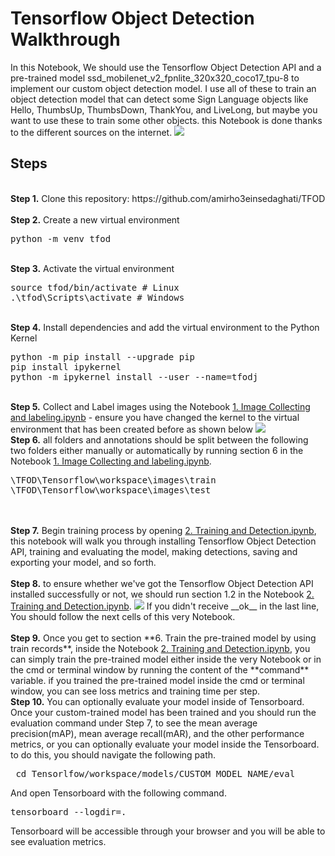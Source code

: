 # Tensorflow Object Detection Walkthrough
<p>In this Notebook, We should use the Tensorflow Object Detection API and a pre-trained model ssd_mobilenet_v2_fpnlite_320x320_coco17_tpu-8 to implement our custom object detection model. I use all of these to train an object detection model that can detect some Sign Language objects like Hello, ThumbsUp, ThumbsDown, ThankYou, and LiveLong, but maybe you want to use these to train some other objects.
this Notebook is done thanks to the different sources on the internet.
<img src="https://photos.google.com/photo/AF1QipNfgdhf-vrBIKTefBBidAPvdP373WQ29fmMXBZP">

## Steps
<br />
<b>Step 1.</b> Clone this repository: https://github.com/amirho3einsedaghati/TFOD
<br/><br/>
<b>Step 2.</b> Create a new virtual environment 
<pre>
python -m venv tfod
</pre> 
<br/>
<b>Step 3.</b> Activate the virtual environment
<pre>
source tfod/bin/activate # Linux
.\tfod\Scripts\activate # Windows 
</pre>
<br/>
<b>Step 4.</b> Install dependencies and add the virtual environment to the Python Kernel
<pre>
python -m pip install --upgrade pip
pip install ipykernel
python -m ipykernel install --user --name=tfodj
</pre>
<br/>
<b>Step 5.</b> Collect and Label images using the Notebook <a href="https://github.com/amirho3einsedaghati/TFOD/blob/master/1.%20Image%20Collecting%20and%20labeling.ipynb">1. Image Collecting and labeling.ipynb</a> - ensure you have changed the kernel to the virtual environment that has been created before as shown below
<img src="https://photos.google.com/photo/AF1QipM7FMPcdN4tD-N9470dA2FVf1TltWcUDqaE8AEf"> 
<br/>
<b>Step 6.</b> all folders and annotations should be split between the following two folders either manually or automatically by running section 6 in the Notebook <a href="https://github.com/amirho3einsedaghati/TFOD/blob/master/1.%20Image%20Collecting%20and%20labeling.ipynb">1. Image Collecting and labeling.ipynb</a>.
<pre>
\TFOD\Tensorflow\workspace\images\train
\TFOD\Tensorflow\workspace\images\test
</pre>
<br/><br/>
<b>Step 7.</b> Begin training process by opening <a href="https://github.com/amirho3einsedaghati/TFOD/blob/master/2.%20Training%20and%20Detection.ipynb">2. Training and Detection.ipynb</a>, this notebook will walk you through installing Tensorflow Object Detection API, training and evaluating the model, making detections, saving and exporting your model, and so forth. 
<br /><br/>
<b>Step 8.</b> to ensure whether we've got the Tensorflow Object Detection API installed successfully or not, we should run section 1.2 in the Notebook <a href="https://github.com/amirho3einsedaghati/TFOD/blob/master/2.%20Training%20and%20Detection.ipynb">2. Training and Detection.ipynb</a>.
<img src="https://photos.google.com/photo/AF1QipMqjXTWZ4zjO6tvfroICn-K1wDsRMM5bDX57xlO">
If you didn't receive __ok__ in the last line, You should follow the next cells of this very Notebook.
<br /> <br/>
<b>Step 9.</b> Once you get to section **6. Train the pre-trained model by using train records**, inside the Notebook <a href="https://github.com/amirho3einsedaghati/TFOD/blob/master/2.%20Training%20and%20Detection.ipynb">2. Training and Detection.ipynb</a>, you can simply train the pre-trained model either inside the very Notebook or in the cmd or terminal window by running the content of the **command** variable.
if you trained the pre-trained model inside the cmd or terminal window, you can see loss metrics and training time per step. 
<br />
<b>Step 10.</b> You can optionally evaluate your model inside of Tensorboard. Once your custom-trained model has been trained and you should run the evaluation command under Step 7, to see the mean average precision(mAP), mean average recall(mAR), and the other performance metrics, or you can optionally evaluate your model inside the Tensorboard. to do this, you should navigate the following path. 
<pre> cd Tensorlfow/workspace/models/CUSTOM_MODEL_NAME/eval</pre> 
And open Tensorboard with the following command.
<pre>tensorboard --logdir=. </pre>
Tensorboard will be accessible through your browser and you will be able to see evaluation metrics.
<br />